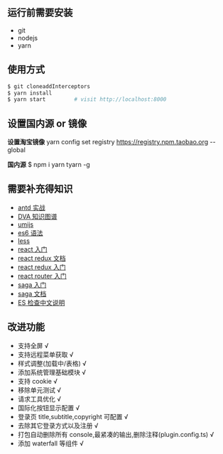 ## 运行前需要安装

- git
- nodejs
- yarn

## 使用方式

```bash
$ git cloneaddInterceptors
$ yarn install
$ yarn start         # visit http://localhost:8000
```

## 设置国内源 or 镜像

**设置淘宝镜像** yarn config set registry https://registry.npm.taobao.org --global

**国内源** \$ npm i yarn tyarn -g

## 需要补充得知识

- [antd 实战](https://www.yuque.com/ant-design/course)
- [DVA 知识图谱](https://github.com/dvajs/dva-knowledgemap)
- [umijs](https://umijs.org/)
- [es6 语法](http://es6.ruanyifeng.com)
- [less](https://www.w3cschool.cn/less/operations.html)
- [react 入门](http://www.ruanyifeng.com/blog/2015/03/react.html)
- [react redux 文档](http://cn.redux.js.org/index.html)
- [react redux 入门](http://www.ruanyifeng.com/blog/2016/09/redux_tutorial_part_one_basic_usages.html)
- [react router 入门](http://www.ruanyifeng.com/blog/2016/05/react_router.html?utm_source=tool.lu)
- [saga 入门](https://www.jianshu.com/p/89ed2a01a3db)
- [saga 文档](https://redux-saga-in-chinese.js.org/index.html)
- [ES 检查中文说明](https://cloud.tencent.com/developer/section/1135734)
  </div>

## 改进功能

- 支持全屏 √
- 支持远程菜单获取 √
- 样式调整(加载中/表格) √
- 添加系统管理基础模块 √
- 支持 cookie √
- 移除单元测试 √
- 请求工具优化 √
- 国际化按钮显示配置 √
- 登录页 title,subtitle,copyright 可配置 √
- 去除其它登录方式以及注册 √
- 打包自动删除所有 console,最紧凑的输出,删除注释(plugin.config.ts) √
- 添加 waterfall 等组件 √
